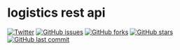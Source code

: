 
# logistics rest api

[![Twitter](https://img.shields.io/twitter/url?style=social&url=https%3A%2F%2Ftwitter.com%2Fwendreolf)](https://twitter.com/intent/tweet?text=Wow:&url=https%3A%2F%2Fgithub.com%2Fwendreof%2FlogisticsRestAPI%2F)
[![GitHub issues](https://img.shields.io/github/issues/wendreof/logisticsRestAPI)](https://github.com/wendreof/logisticsRestAPI/issues)
[![GitHub forks](https://img.shields.io/github/forks/wendreof/logisticsRestAPI)](https://github.com/wendreof/logisticsRestAPI/network)
[![GitHub stars](https://img.shields.io/github/stars/wendreof/logisticsRestAPI)](https://github.com/wendreof/logisticsRestAPI/stargazers)
[![GitHub last commit](https://img.shields.io/github/last-commit/wendreof/logisticsRestAPI)](https://github.com/wendreof/logisticsRestAPI/commits/master)


